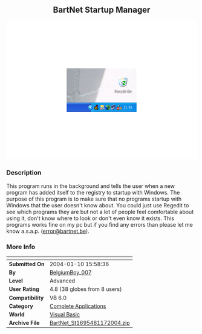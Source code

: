 ﻿<div align="center">

## BartNet Startup Manager

<img src="PIC20041161534368885.gif">
</div>

### Description

This program runs in the background and tells the user when a new program has added itself to the registry to startup with Windows. The purpose of this program is to make sure that no programs startup with Windows that the user doesn't know about. You could just use Regedit to see which programs they are but not a lot of people feel comfortable about using it, don't know where to look or don't even know it exists. This programs works fine on my pc but if you find any errors than please let me know a.s.a.p. (error@bartnet.be).
 
### More Info
 


<span>             |<span>
---                |---
**Submitted On**   |2004-01-10 15:58:36
**By**             |[BelgiumBoy\_007](https://github.com/Planet-Source-Code/PSCIndex/blob/master/ByAuthor/belgiumboy-007.md)
**Level**          |Advanced
**User Rating**    |4.8 (38 globes from 8 users)
**Compatibility**  |VB 6\.0
**Category**       |[Complete Applications](https://github.com/Planet-Source-Code/PSCIndex/blob/master/ByCategory/complete-applications__1-27.md)
**World**          |[Visual Basic](https://github.com/Planet-Source-Code/PSCIndex/blob/master/ByWorld/visual-basic.md)
**Archive File**   |[BartNet\_St1695481172004\.zip](https://github.com/Planet-Source-Code/belgiumboy-007-bartnet-startup-manager__1-51052/archive/master.zip)








